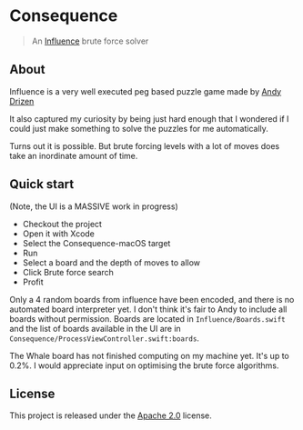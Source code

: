 # Consequence

> An [Influence](https://itunes.apple.com/au/app/influence-the-puzzle-game/id1147836961?mt=8) brute force solver

## About

Influence is a very well executed peg based puzzle game made by [Andy Drizen](https://twitter.com/andydrizen)

It also captured my curiosity by being just hard enough that I wondered if I could just make something to solve the puzzles for me automatically.

Turns out it is possible. But brute forcing levels with a lot of moves does take an inordinate amount of time.

## Quick start

(Note, the UI is a MASSIVE work in progress)

- Checkout the project
- Open it with Xcode
- Select the Consequence-macOS target
- Run
- Select a board and the depth of moves to allow
- Click Brute force search
- Profit

Only a 4 random boards from influence have been encoded, and there is no automated board interpreter yet. I don't think it's fair to Andy to include all boards without permission. Boards are located in `Influence/Boards.swift` and the list of boards available in the UI are in `Consequence/ProcessViewController.swift:boards`.

The Whale board has not finished computing on my machine yet. It's up to 0.2%. I would appreciate input on optimising the brute force algorithms.

## License

This project is released under the [Apache 2.0](LICENSE.md) license.
